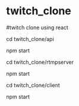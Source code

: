 # twitch_clone
#twitch clone using react 

cd twitch_clone/api 

npm start

cd twitch_clone/rtmpserver 

npm start

cd twitch_clone/client 

npm start
